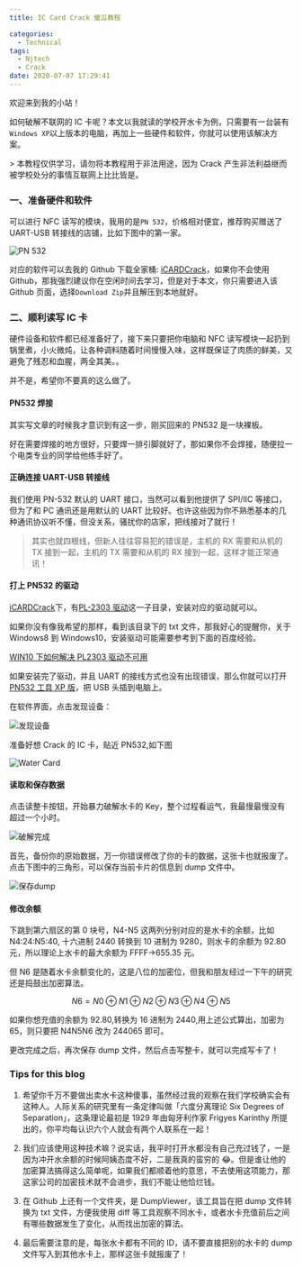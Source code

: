 ```yaml
---
title: IC Card Crack 傻瓜教程

categories:
  - Technical
tags:
  - Njtech
  - Crack
date: 2020-07-07 17:29:41
---
```


<div class="info">
  欢迎来到我的小站！
</div>

如何破解不联网的 IC 卡呢？本文以我就读的学校开水卡为例，只需要有一台装有`Windows XP`以上版本的电脑，再加上一些硬件和软件，你就可以使用该解决方案。

<div class="danger">
> 本教程仅供学习，请勿将本教程用于非法用途，因为 Crack 产生非法利益继而被学校处分的事情互联网上比比皆是。
</div>

<!-- more -->

### 一、准备硬件和软件

可以进行 NFC 读写的模块，我用的是`PN 532`，价格相对便宜，推荐购买赠送了 UART-USB 转接线的店铺，比如下图中的第一家。

![PN 532](http://leiblog.wang/static/image/2020/7/6a8Lum.png)

对应的软件可以去我的 Github 下载全家桶: [iCARDCrack](https://github.com/LeiWang1999/iCARDCrack)，如果你不会使用 Github，那我强烈建议你在空闲时间去学习，但是对于本文，你只需要进入该 Github 页面，选择`Download Zip`并且解压到本地就好。

### 二、顺利读写 IC 卡

硬件设备和软件都已经准备好了，接下来只要把你电脑和 NFC 读写模块一起扔到锅里煮，小火微炖，让各种调料随着时间慢慢入味，这样既保证了肉质的鲜美，又避免了残忍和血腥，两全其美。。

并不是，希望你不要真的这么做了。

#### PN532 焊接

其实写文章的时候我才意识到有这一步，刚买回来的 PN532 是一块裸板。

好在需要焊接的地方很好，只要焊一排引脚就好了，那如果你不会焊接，随便拉一个电类专业的同学给他练手好了。

#### 正确连接 UART-USB 转接线

我们使用 PN-532 默认的 UART 接口，当然可以看到他提供了 SPI/IIC 等接口，但为了和 PC 通讯还是用默认的 UART 比较好。也许这些因为你不熟悉基本的几种通讯协议听不懂，但没关系，骚扰你的店家，把线接对了就行！

<div class="warning">

> 其实也就四根线，但新人往往容易犯的错误是，主机的 RX 需要和从机的 TX 接到一起，主机的 TX 需要和从机的 RX 接到一起，这样才能正常通讯！

</div>

#### 打上 PN532 的驱动

[iCARDCrack](https://github.com/LeiWang1999/iCARDCrack)下，有[PL-2303 驱动](https://github.com/LeiWang1999/iCARDCrack/tree/master/PL-2303驱动)这一子目录，安装对应的驱动就可以。

如果你没有像我希望的那样，看到该目录下的 txt 文件，那我好心的提醒你，关于 Windows8 到 Windows10，安装驱动可能需要参考到下面的百度经验。

[WIN10 下如何解决 PL2303 驱动不可用](https://jingyan.baidu.com/article/c85b7a646f1db5003bac95be.html)

如果安装完了驱动，并且 UART 的接线方式也没有出现错误，那么你就可以打开[PN532 工具 XP 版](https://github.com/LeiWang1999/iCARDCrack/tree/master/PN532工具XP版)，把 USB 头插到电脑上。

在软件界面，点击发现设备：

![发现设备](http://leiblog.wang/static/image/2020/7/发现设备.png)

准备好想 Crack 的 IC 卡，贴近 PN532,如下图

![Water Card](http://leiblog.wang/static/image/2020/7/hg2Doq.png)

#### 读取和保存数据

点击读整卡按钮，开始暴力破解水卡的 Key，整个过程看运气，我最慢最慢没有超过一个小时。

![破解完成](http://leiblog.wang/static/image/2020/7/破解完成.png)

首先，备份你的原始数据，万一你错误修改了你的卡的数据，这张卡也就报废了。点击下图中的三角形，可以保存当前卡片的信息到 dump 文件中。

![保存dump](http://leiblog.wang/static/image/2020/7/保存dump文件.png)

#### 修改余额

下跳到第六扇区的第 0 块号，N4-N5 这两列分别对应的是水卡的余额，比如 N4:24:N5:40, 十六进制 2440 转换到 10 进制为 9280，则水卡的余额为 92.80 元，所以理论上水卡的最大余额为 FFFF->655.35 元。

但 N6 是随着水卡余额变化的，这是八位的加密位，但我和朋友经过一下午的研究还是捣鼓出加密算法。

$$
N6 = N0 \oplus N1 \oplus N2 \oplus N3 \oplus N4 \oplus N5
$$

如果你想充值的余额为 92.80,转换为 16 进制为 2440,用上述公式算出，加密为 65，则只要把 N4N5N6 改为 244065 即可。

更改完成之后，再次保存 dump 文件，然后点击写整卡，就可以完成写卡了！

### Tips for this blog

1. 希望你千万不要做出卖水卡这种傻事，虽然经过我的观察在我们学校确实会有这种人。人际关系的研究里有一条定律叫做「六度分离理论 Six Degrees of Separation」，这条理论最初是 1929 年由匈牙利作家 Frigyes Karinthy 所提出的，你平均每认识六个人就会有两个人联系在一起！
2. 我们应该使用这种技术嘛？说实话，我平时打开水都没有自己充过钱了，一是因为冲开水余额的时候阿姨态度不好，二是我真的蛮穷的 😂。但是谁让他的加密算法搞得这么简单呢，如果我们都顺着他的意思，不去使用这项能力，那这家公司的加密技术就不会进步，我们不能让他恰烂钱。

3. 在 Github 上还有一个文件夹，是 DumpViewer，该工具旨在把 dump 文件转换为 txt 文件，方便我使用 diff 等工具观察不同水卡，或者水卡充值前后之间有哪些数据发生了变化，从而找出加密的算法。

4. 最后需要注意的是，每张水卡都有不同的 ID，请不要直接把别的水卡的 dump 文件写入到其他水卡上，那样这张卡就报废了！
